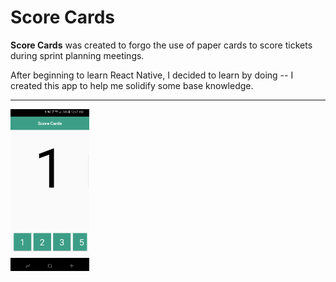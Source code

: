 # Score Cards

**Score Cards** was created to forgo the use of paper cards to score tickets during sprint planning meetings.

After beginning to learn React Native, I decided to learn by doing -- I created this app to help me solidify some base knowledge.

---

<img src="/assets/screenshot.png" width="25%" />